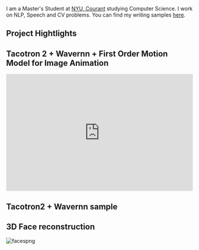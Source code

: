 
I am a Master's Student at [NYU, Courant](https://www.courant.nyu.edu/) studying Computer Science. I work on NLP, Speech and CV problems. You can find my writing samples [here](https://scholar.google.com/citations?user=YgWXXZcAAAAJ&hl=en). 

## Project Hightlights

## Tacotron 2 + Wavernn + First Order Motion Model for Image Animation
<iframe width="100%" height="315" src="https://www.youtube.com/embed/5HQAaUHMpzc" frameborder="0" allow="accelerometer; autoplay; clipboard-write; encrypted-media; gyroscope; picture-in-picture" allowfullscreen></iframe>

## Tacotron2 + Wavernn sample
<audio ref='themeSong' src="https://github.com/alchemi5t/alchemi5t.github.io/blob/main/docs/assets/github.wav" autoPlay loop></audio>


## 3D Face reconstruction
![facespng](https://github.com/alchemi5t/alchemi5t.github.io/blob/main/docs/assets/faces.png)



